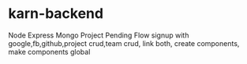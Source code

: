 # karn-backend
Node Express Mongo Project
Pending Flow
signup with google,fb,github,project crud,team crud, link both, create components, make components global
